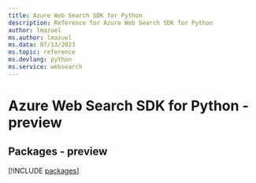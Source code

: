 ```yaml
---
title: Azure Web Search SDK for Python
description: Reference for Azure Web Search SDK for Python
author: lmazuel
ms.author: lmazuel
ms.data: 07/13/2023
ms.topic: reference
ms.devlang: python
ms.service: websearch
---
```

# Azure Web Search SDK for Python - preview
## Packages - preview
[!INCLUDE [packages](web-search-index.md)]